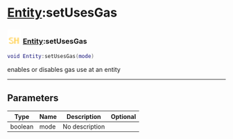 # [Entity](../entity/README.md):setUsesGas

### <img src="../../.gitbook/assets/shared.png" width="32" height="32" /> [Entity](../entity/README.md):setUsesGas

```lua
void Entity:setUsesGas(mode)
```

enables or disables gas use at an entity<br>

-----------------
## Parameters

| Type   | Name | Description | Optional |
| ------ | ---- | ----------- | -------: |
| boolean | mode | No description |   |
